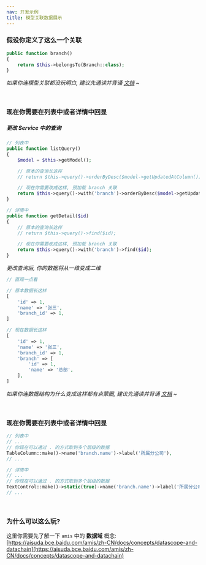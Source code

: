 ```yaml
---
nav: 开发示例
title: 模型关联数据展示
---
```


### 假设你定义了这么一个关联

```php
public function branch()
{
    return $this->belongsTo(Branch::class);
}
```

_如果你连模型关联都没玩明白, 建议先通读并背诵 [文档](https://learnku.com/docs/laravel/9.x/eloquent-relationships/12252) ~_

<br>

### 现在你需要在列表中或者详情中回显


##### 更改 Service 中的查询

```php
// 列表中
public function listQuery()
{
    $model = $this->getModel();

    // 原本的查询长这样
    // return $this->query()->orderByDesc($model->getUpdatedAtColumn());

    // 现在你需要改成这样, 预加载 branch 关联
    return $this->query()->with('branch')->orderByDesc($model->getUpdatedAtColumn());
}

// 详情中
public function getDetail($id)
{
    // 原本的查询长这样
    // return $this->query()->find($id);

    // 现在你需要改成这样, 预加载 branch 关联
    return $this->query()->with('branch')->find($id);
}
```

_更改查询后, 你的数据将从一维变成二维_

```php
// 直观一点看

// 原本数据长这样
[
    'id' => 1,
    'name' => '张三',
    'branch_id' => 1,
]

// 现在数据长这样
[
    'id' => 1,
    'name' => '张三',
    'branch_id' => 1,
    'branch' => [
        'id' => 1,
        'name' => '总部',
    ],
]
```

_如果你连数据结构为什么变成这样都有点蒙圈, 建议先通读并背诵 [文档](https://learnku.com/docs/laravel/9.x/eloquent-relationships/12252#012e7e) ~_

<br>

### 现在你需要在列表中或者详情中回显

```php      
// 列表中
// ...
// 你现在可以通过 . 的方式取到多个层级的数据
TableColumn::make()->name('branch.name')->label('所属分公司'),
// ...

// 详情中
// ...
// 你现在可以通过 . 的方式取到多个层级的数据
TextControl::make()->static(true)->name('branch.name')->label('所属分公司'),
// ...
```

<br>

### 为什么可以这么玩?

这里你需要先了解一下 `amis` 中的 __数据域__ 概念: 
[https://aisuda.bce.baidu.com/amis/zh-CN/docs/concepts/datascope-and-datachain](https://aisuda.bce.baidu.com/amis/zh-CN/docs/concepts/datascope-and-datachain)
